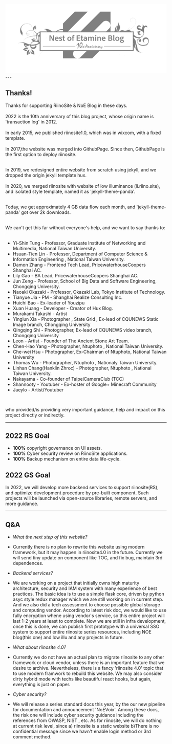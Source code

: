 
<center><img class="black-white-image" src="/img/10blogbanner.png"></center>
---

## Thanks!



Thanks for supporting RiinoSite & NoE Blog in these days.<br><br>
2022 is the 10th anniversary of this blog project, whose origin name is 'transaction log' in 2012.<br><br>
In early 2015, we published riinosite1.0, which was in wixcom, with a fixed template.<br><br>
In 2017,the website was merged into GithubPage. Since then, GithubPage is the first option to deploy riinosite.<br><br>

In 2019, we redesigned entire website from scratch using jekyll, and we dropped the origin jekyll template hux.<br><br>
In 2020, we merged riinosite with website of low illuminance (li.riino.site), and isolated style template, named it as 'jekyll-theme-panda'.<br><br>

Today, we get approximately 4 GB data flow each month, and 'jekyll-theme-panda' got over 2k downloads.<br><br>

We can't get this far without everyone's help, and we want to say thanks to:<br><br>

- Yi-Shin Tung - Professor, Graduate Institute of Networking and Multimedia, National Taiwan University.<br>
- Hsuan-Tien Lin - Professor, Department of Computer Science & Information Engineering , National Taiwan University.<br>
- Damon Zhang - Frontend Tech Lead, PricewaterhouseCoopers Shanghai AC.<br>
- Lily Gao - BA Lead, PricewaterhouseCoopers Shanghai AC.<br>
- Jun Zeng - Professor, School of Big Data and Software Engineering, Chongqing University.<br>
- Naoaki Okazaki - Professor, Okazaki Lab, Tokyo Institute of Technology.<br>
- Tianyue Jia - PM - Shanghai Realize Consulting Inc.
- Huichi Bao - Ex-leader of Youzipu
- Xuan Huang - Developer - Creator of Hux Blog.
- Murakami Takashi - Artist
- Yinglun Xia - Photographer , State Grid , Ex-lead of CQUNEWS Static Image branch, Chongqing University
- Qingqing Shi - Photographer, Ex-lead of CQUNEWS video branch, Chongqing University
- Leon - Artist - Founder of The Ancient Stone Art Team.
- Chen-Hao Yang - Photographer, Ntuphoto , National Taiwan University.
- Che-wei Hsu - Photographer, Ex-Chairman of Ntuphoto, National Taiwan University
- Thomas Wu - Photographer, Ntuphoto , Nationaly Taiwan University.
- Linhan Chang(Hanklin Zhroc) - Photographer, Ntuphoto , National Taiwan University.
- Nakayama - Co-founder of TaipeiCameraClub (TCC)
- Shannooty - Youtuber - Ex-hoster of Google+ Minecraft Community
- Jaeylo - Artist/Youtuber



<br>

   who provided/is providing very important guidance, help and impact on this project directly or indirectly.


---

## 2022 RS Goal



- **100%** copyright governance on UI assets.
- **100%** Cyber security review on RiinoSite applications.
- **100%** Backup mechanism on entire data life-cycle.

## 2022 GS Goal

In 2022, we will develop more backend services to support riinosite(RS), and optimize development procedure by pre-built component. Such projects will be launched via open-source libraries, remote servers, and more guidance. 

---

## Q&A

- *What the next step of this website?*

- Currently there is no plan to rewrite this website using modern framework, but it may happen in riinosite4.0 in the future. Currently we will send tiny update on component like TOC, and fix bug, maintain 3rd dependences. 



- *Backend services?*


- We are working on a project that initially owns high maturity architecture, security and IAM system with many experience of best practices. The basic idea is to use a simple flask core, driven by python asyc style redux manager which we are still working on in current step. And we also did a tech assessment to choose possible global storage and computing vendor. According to latest risk doc, we would like to use fully encryption whene using vendor's service, so this entire project will last 1-2 years at least to complete. Now we are still in infra development, once this is done, we can publish first prototype with a universal SSO system to support entire riinosite series resources, including NOE blog(this one) and low illu and any projects in future. 


- *What about riinosite 4.0?*

- Currently we do not have an actual plan to migrate riinosite to any other framework or cloud vendor, unless there is an important feature that we desire to archive. Nevertheless, there is a fancy 'riinosite 4.0' topic that to use modern framwork to rebuild this website. We may also consider dirty hybrid mode with techs like beautiful react hooks, but again, everything is just on paper.

- *Cyber security?*

- We will release a series standard docs this year, by the our new pipeline for documentation and announcement 'NoEVoix'. Among these docs, the risk one will include cyber security guidance including the references from OWASP, NIST , etc.
As for riinosite, we will do nothing at current risk level, since a) riinosite is a static website b)There is no confidential message since we havn't enable login method or 3rd comment method.